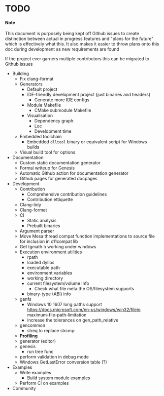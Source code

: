 # TODO

#### Note
This document is purposely being kept off Github issues to create distinction between actual in progress features and "plans for the future" which is effectively what this. It also makes it easier to throw plans onto this doc during development as new requirements are found

If the project ever garners multiple contributors this can be migrated to Github issues

- Building
    - Fix clang-format
    - Generators
        - Default project
        - IDE-friendly development project (just binaries and headers)
            - Generate more IDE configs
        - Module Makefile
            - CMake submodule Makefile
        - Visualisation
            - Dependency graph
            - Loc
            - Development time
    - Embedded toolchain
        - Embedded `dlltool` binary or equivalent script for Windows builds
    - Visual build tool for options
- Documentation
    - Custom static documentation generator
    - Formal writeup for Genesis
    - Automatic Github action for documentation generator
    - Github pages for generated docpages
- Development
    - Contribution
        - Comprehensive contribution guidelines
        - Contribution ettiquette
    - Clang-tidy
    - Clang-format
    - CI
        - Static analysis
        - Prebuilt binaries
    - Argument parser
    - Move Mesa thread compat function implementations to source file for inclusion in c11compat lib
    - Get tgmath.h working under windows
    - Execution environment utilities
        - rpath
        - loaded dylibs
        - executable path
        - environment variables
        - working directory
        - current filesystem/volume info
            - Check what file meta the OS/filesystem supports
        - binary-type (ABI) info
    - genfs
        - Windows 10 1607 long paths support https://docs.microsoft.com/en-us/windows/win32/fileio maximum-file-path-limitation
        - Increase the tolerances on gen_path_relative
    - gencommon
        - streq to replace strcmp
    - **Profiling**
    - generator (editor)
    - genesis
        - run tree func
    - perform validation in debug mode
    - Windows GetLastError conversion table (?)
- Examples
    - Write examples
        - Build system module examples
    - Perform CI on examples
- Community

